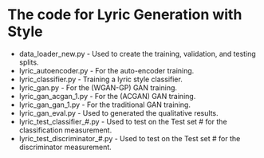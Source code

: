# The code for Lyric Generation with Style

* data_loader_new.py - Used to create the training, validation, and testing splits.
* lyric_autoencoder.py - For the auto-encoder training.
* lyric_classifier.py - Training a lyric style classifier.
* lyric_gan.py - For the (WGAN-GP) GAN training.
* lyric_gan_acgan_1.py - For the (ACGAN) GAN training.
* lyric_gan_gan_1.py - For the traditional GAN training.
* lyric_gan_eval.py - Used to generated the qualitative results.
* lyric_test_classifier_#.py - Used to test on the Test set # for the classification measurement.
* lyric_test_discriminator_#.py - Used to test on the Test set # for the discriminator measurement.

